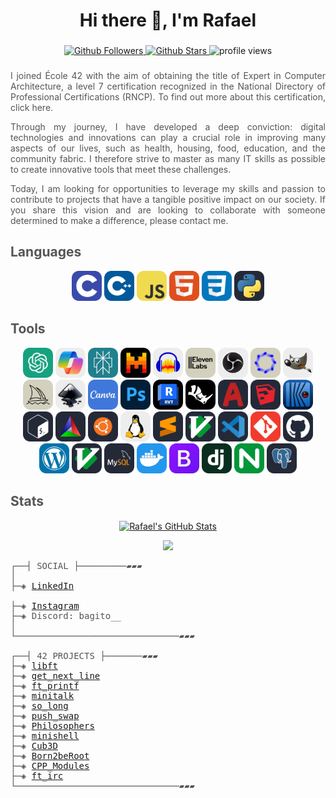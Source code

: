 <h1 align="center">Hi there 👋, I'm Rafael</h1>

###
<p align="center">
  <!-- Badges GitHub Followers et Stars -->
  <a href="https://github.com/astro-47?tab=followers">
    <img src="https://img.shields.io/github/followers/astro-47?style=flat" alt="Github Followers"/>
  </a>
  <a href="https://github.com/astro-47?tab=repositories">
    <img src="https://img.shields.io/github/stars/astro-47?style=flat" alt="Github Stars"/>
  </a>
  <!-- Badge Visites avec style cohérent -->
  <img src="https://komarev.com/ghpvc/?username=astro-47&color=blue&style=flat" alt="profile views" />
  <!-- Badge Email personnalisé avec shields.io -->
  </a>
  <div style="text-align: justify; color: #555;">
</p>

###

<div align="justify">
I joined École 42 with the aim of obtaining the title of Expert in Computer Architecture, a level 7 certification recognized in the National Directory of Professional Certifications (RNCP). To find out more about this certification, click here.

Through my journey, I have developed a deep conviction: digital technologies and innovations can play a crucial role in improving many aspects of our lives, such as health, housing, food, education, and the community fabric. I therefore strive to master as many IT skills as possible to create innovative tools that meet these challenges.

Today, I am looking for opportunities to leverage my skills and passion to contribute to projects that have a tangible positive impact on our society. If you share this vision and are looking to collaborate with someone determined to make a difference, please contact me.
</div>

## Languages
<p align="center">
    <img src="https://github.com/raveriss/skill-icons/blob/main/C.png" height="48" />
    <img src="https://github.com/raveriss/skill-icons/blob/main/CPP.png" height="48" />
    <img src="https://github.com/raveriss/skill-icons/blob/main/JavaScript.png" height="48" />
    <img src="https://github.com/raveriss/skill-icons/blob/main/HTML.png" height="48" />
    <img src="https://github.com/raveriss/skill-icons/blob/main/CSS.png" height="48" />
    <img src="https://raw.githubusercontent.com/tandpfun/skill-icons/main/icons/Python-Dark.svg" height="48" />
</p>

## Tools
<p align="center">
        <img src="https://github.com/raveriss/skill-icons/blob/main/chatgpt.png" height="48" />
        <img src="https://github.com/raveriss/skill-icons/blob/main/copilot.png" height="48" />
        <img src="https://github.com/raveriss/skill-icons/blob/main/perplexity.png" height="48" />
        <img src="https://github.com/raveriss/skill-icons/blob/main/mistral.png" height="48" />
        <img src="https://github.com/raveriss/skill-icons/blob/main/icone_audacity.png" height="48" />
        <img src="https://github.com/raveriss/skill-icons/blob/main/eleven_labs.png" height="48" />
        <img src="https://github.com/raveriss/skill-icons/blob/main/OBS_Studio_Logo.png" height="48" />
        <img src="https://github.com/raveriss/skill-icons/blob/main/synthesia.png" height="48" />
        <img src="https://github.com/raveriss/skill-icons/blob/main/gimp.png" height="48" />
        <img src="https://github.com/raveriss/skill-icons/blob/main/midJourney.png" height="48" />
        <img src="https://github.com/raveriss/skill-icons/blob/main/inkscape.png" height="48" />
        <img src="https://github.com/raveriss/skill-icons/blob/main/canva.png" height="48" />
        <img src="https://github.com/raveriss/skill-icons/blob/main/Photoshop.png" height="48" />
        <img src="https://github.com/raveriss/skill-icons/blob/main/revit.png" height="48" />
        <img src="https://github.com/raveriss/skill-icons/blob/main/rhinoceros.png" height="48" />
        <img src="https://github.com/raveriss/skill-icons/blob/main/AutoCAD-Dark.png" height="48" />
        <img src="https://github.com/raveriss/skill-icons/blob/main/Sketchup-Dark.png" height="48" />
        <img src="https://github.com/raveriss/skill-icons/blob/main/kerkythea.png" height="48" />
        <img src="https://github.com/raveriss/skill-icons/blob/main/Bash-Dark.png" height="48" />
        <img src="https://github.com/raveriss/skill-icons/blob/main/CMake-Dark.png" height="48" />
        <img src="https://github.com/raveriss/skill-icons/blob/main/Ubuntu-Dark.png" height="48" />
        <img src="https://github.com/raveriss/skill-icons/blob/main/linux.png" height="48" />
        <img src="https://github.com/raveriss/skill-icons/blob/main/Sublime-Dark.png" height="48" />
        <img src="https://github.com/raveriss/skill-icons/blob/main/VIM-Dark.png" height="48" />
        <img src="https://github.com/raveriss/skill-icons/blob/main/VSCode-Dark.png" height="48" />
        <img src="https://github.com/raveriss/skill-icons/blob/main/icone_git.png" height="48" />
        <img src="https://github.com/raveriss/skill-icons/blob/main/Github-Dark.png" height="48" />
        <img src="https://raw.githubusercontent.com/tandpfun/skill-icons/65dea6c4eaca7da319e552c09f4cf5a9a8dab2c8/icons/Wordpress.svg" height="48" />
        <img src="https://raw.githubusercontent.com/tandpfun/skill-icons/main/icons/VIM-Dark.svg" height="48" />
        <img src="https://raw.githubusercontent.com/tandpfun/skill-icons/main/icons/MySQL-Dark.svg" height="48" />
        <img src="https://raw.githubusercontent.com/tandpfun/skill-icons/main/icons/Docker.svg" height="48" />
        <img src="https://github.com/tandpfun/skill-icons/blob/main/icons/Bootstrap.svg" height="48" />
        <img src="https://github.com/tandpfun/skill-icons/blob/main/icons/Django.svg" height="48" />
        <img src="https://github.com/tandpfun/skill-icons/blob/main/icons/Nginx.svg" height="48" />
        <img src="https://github.com/tandpfun/skill-icons/blob/main/icons/PostgreSQL-Dark.svg" height="48" />
</p>

## Stats
<p align="center">
  <a href="https://github.com/raveriss">
    <img align="center" src="https://github-readme-stats.vercel.app/api?username=raveriss&show_icons=true&theme=tokyonight" alt="Rafael's GitHub Stats" />
<!--   <a href="https://github.com/raveriss">
    <img align="center" src="https://github-readme-streak-stats.herokuapp.com/?user=raveriss&theme=tokyonight" alt="Rafael's GitHub Streak" />
  </a> -->
  <!-- La carte de graphique de contributions pourrait être temporairement enlevée si elle ne s'affiche pas correctement -->
  <!-- <a href="https://github.com/raveriss">
    <img align="center" src="https://activity-graph.herokuapp.com/graph?username=raveriss&theme=github" alt="Rafael's Contribution Graph" />
  </a> -->
</p>

<p align="center">
  <a href="https://github.com/raveriss">
      <img src="https://github-readme-stats.vercel.app/api/top-langs/?username=raveriss&layout=compact&theme=tokyonight" />
  </a>


  <pre>
┌──┤ SOCIAL ├─────────▰▰▰
│
├─◈ <a href="https://www.linkedin.com/in/imad-ez-zaghba-8581342ab/">LinkedIn</a>
<!-- ├─◈ <a href="link here">Twitter</a> -->
├─◈ <a href="insta here">Instagram</a>
├─◈ Discord: bagito__
│
└───────────────────────────────▰▰▰

┌──┤ 42 PROJECTS ├───────▰▰▰
├─◈ <a href="https://github.com/aspro-47/libft">libft</a>
├─◈ <a href="https://github.com/aspro-47/get_next_line">get_next_line</a>
├─◈ <a href="https://github.com/aspro-47/ft_printf">ft_printf</a>
├─◈ <a href="https://github.com/aspro-47/minitalk">minitalk</a>
├─◈ <a href="https://github.com/aspro-47/so_long">so_long</a>
├─◈ <a href="https://github.com/aspro-47/push_swap">push_swap</a>
├─◈ <a href="https://github.com/aspro-47/Philosophers">Philosophers</a>
├─◈ <a href="https://github.com/aspro-47/minishell">minishell</a>
├─◈ <a href="https://github.com/aspro-47/cub_3d">Cub3D</a>
├─◈ <a href="https://github.com/aspro-47/Born2beRoot">Born2beRoot</a>
├─◈ <a href="https://github.com/aspro-47/CPP_Modules">CPP_Modules</a>
├─◈ <a href="https://github.com/aspro-47/FT_IRC">ft_irc</a>
└───────────────────────────────▰▰▰


</pre>
